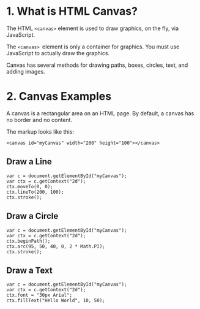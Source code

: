 # 1. What is HTML Canvas?
The HTML ```<canvas>``` element is used to draw graphics, on the fly, via JavaScript.

The ```<canvas> ```element is only a container for graphics. You must use JavaScript to actually draw the graphics.

Canvas has several methods for drawing paths, boxes, circles, text, and adding images.

# 2. Canvas Examples
A canvas is a rectangular area on an HTML page. By default, a canvas has no border and no content.  

The markup looks like this:
```
<canvas id="myCanvas" width="200" height="100"></canvas>
```

## Draw a Line
```
var c = document.getElementById("myCanvas");
var ctx = c.getContext("2d");
ctx.moveTo(0, 0);
ctx.lineTo(200, 100);
ctx.stroke();
```

## Draw a Circle
```
var c = document.getElementById("myCanvas");
var ctx = c.getContext("2d");
ctx.beginPath();
ctx.arc(95, 50, 40, 0, 2 * Math.PI);
ctx.stroke();
```

## Draw a Text

```
var c = document.getElementById("myCanvas");
var ctx = c.getContext("2d");
ctx.font = "30px Arial";
ctx.fillText("Hello World", 10, 50);
```

